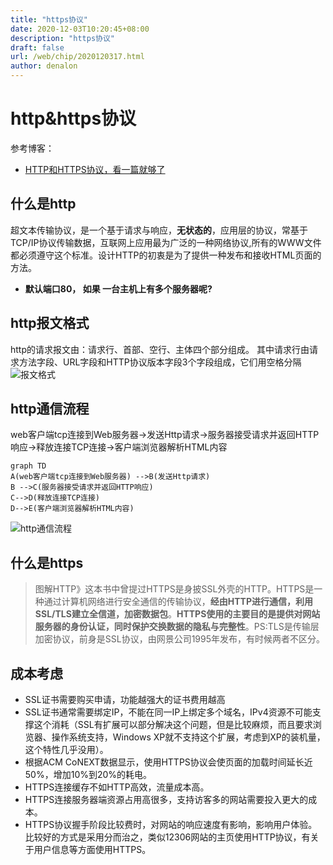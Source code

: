```yaml
---
title: "https协议"
date: 2020-12-03T10:20:45+08:00
description: "https协议"
draft: false
url: /web/chip/2020120317.html
author: denalon
---
```


# http&https协议
参考博客：
* [HTTP和HTTPS协议，看一篇就够了](https://blog.csdn.net/xiaoming100001/article/details/81109617)

## 什么是http

超文本传输协议，是一个基于请求与响应，**无状态的**，应用层的协议，常基于TCP/IP协议传输数据，互联网上应用最为广泛的一种网络协议,所有的WWW文件都必须遵守这个标准。设计HTTP的初衷是为了提供一种发布和接收HTML页面的方法。

* **默认端口80， 如果 一台主机上有多个服务器呢?**
## http报文格式

http的请求报文由：请求行、首部、空行、主体四个部分组成。
其中请求行由请求方法字段、URL字段和HTTP协议版本字段3个字段组成，它们用空格分隔
![报文格式](https://base.oribos.city/images/2020/12/https/1.png)

## http通信流程

web客户端tcp连接到Web服务器->发送Http请求->服务器接受请求并返回HTTP响应->释放连接TCP连接->客户端浏览器解析HTML内容

```mermaid
graph TD
A(web客户端tcp连接到Web服务器) -->B(发送Http请求)
B -->C(服务器接受请求并返回HTTP响应)
C-->D(释放连接TCP连接)
D-->E(客户端浏览器解析HTML内容)
```

![http通信流程](https://base.oribos.city/images/2020/12/https/2.png)

## 什么是https

>图解HTTP》这本书中曾提过HTTPS是身披SSL外壳的HTTP。HTTPS是一种通过计算机网络进行安全通信的传输协议，**经由HTTP进行通信，利用SSL/TLS建立全信道，加密数据包**。**HTTPS使用的主要目的是提供对网站服务器的身份认证，同时保护交换数据的隐私与完整性**。PS:TLS是传输层加密协议，前身是SSL协议，由网景公司1995年发布，有时候两者不区分。

## 成本考虑


* SSL证书需要购买申请，功能越强大的证书费用越高
* SSL证书通常需要绑定IP，不能在同一IP上绑定多个域名，IPv4资源不可能支撑这个消耗（SSL有扩展可以部分解决这个问题，但是比较麻烦，而且要求浏览器、操作系统支持，Windows XP就不支持这个扩展，考虑到XP的装机量，这个特性几乎没用）。
* 根据ACM CoNEXT数据显示，使用HTTPS协议会使页面的加载时间延长近50%，增加10%到20%的耗电。
* HTTPS连接缓存不如HTTP高效，流量成本高。
* HTTPS连接服务器端资源占用高很多，支持访客多的网站需要投入更大的成本。
* HTTPS协议握手阶段比较费时，对网站的响应速度有影响，影响用户体验。比较好的方式是采用分而治之，类似12306网站的主页使用HTTP协议，有关于用户信息等方面使用HTTPS。
